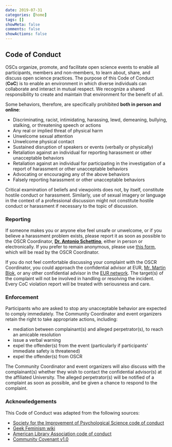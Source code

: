 ```yaml
---
date: 2019-07-31
categories: [home]
tags: []
showMeta: false
comments: false
showActions: false
---
```


## Code of Conduct

OSCs organize, promote, and facilitate open science events to enable all participants, members and non-members, to learn about, share, and discuss open science practices. The purpose of this Code of Conduct (**CoC**) is to enable an environment in which diverse individuals can collaborate and interact in mutual respect. We recognize a shared responsibility to create and maintain that environment for the benefit of all.

Some behaviors, therefore, are specifically prohibited **both in person and online**:

* Discriminating, racist, intimidating, harassing, lewd, demeaning, bullying, stalking, or threatening speech or
actions
* Any real or implied threat of physical harm
* Unwelcome sexual attention
* Unwelcome physical contact
* Sustained disruption of speakers or events (verbally or physically)
* Retaliation against an individual for reporting harassment or other unacceptable behaviors
* Retaliation against an individual for participating in the investigation of a report of harassment or other
unacceptable behaviors
* Advocating or encouraging any of the above behaviors
* Falsely reporting harassment or other unacceptable behaviors

Critical examination of beliefs and viewpoints does not, by itself, constitute hostile conduct or harassment. Similarly, use of sexual imagery or language in the context of a professional discussion might not constitute hostile conduct or harassment if necessary to the topic of discussion.

### Reporting

If someone makes you or anyone else feel unsafe or unwelcome, or if you believe a harassment problem exists, please report it as soon as possible to the OSCR Coordinator, [**Dr. Antonio Schettino**](mailto:schettino@eur.nl), either in person or electronically. If you prefer to remain anonymous, please use [this form](https://docs.google.com/forms/d/1FVHfUxHNCtZgMdRWoM7AUiR8r7CjuX3CFiCW2ZwWAtI/edit), which will be read by the OSCR Coordinator.

If you do not feel comfortable discussing your complaint with the OSCR Coordinator, you could approach the confidential advisor at EUR, [Mr. Martin Blok](mailto:blok@iss.nl), or any other confidential advisor in the [EUR network](https://my.eur.nl/en/eur-employee/hr/safe-and-healthy-work-environment/unwanted-conduct/contact). The target(s) of the complaint will not be involved in handling or resolving the incident. Every CoC violation report will be treated with seriousness and care.

### Enforcement

Participants who are asked to stop any unacceptable behavior are expected to comply immediately. The Community Coordinator and event organizers retain the right to take appropriate actions, including:

* mediation between complainant(s) and alleged perpetrator(s), to reach an amicable resolution
* issue a verbal warning
* expel the offender(s) from the event (particularly if participants' immediate safety is threatened)
* expel the offender(s) from OSCR

The Community Coordinator and event organizers will also discuss with the complainant(s) whether they wish to contact the confidential advisor(s) at the affiliated University. The alleged perpetrator(s) will be notified of a complaint as soon as possible, and be given a chance to respond to the complaint.

### Acknowledgements

This Code of Conduct was adapted from the following sources: 

* [Society for the Improvement of Psychological Science code of conduct](https://improvingpsych.org/sipsinaction/code/)
* [Geek Feminism wiki](https://geekfeminism.wikia.org/wiki/Conference_anti-harassment/Policy)
* [American Library Association code of conduct](http://www.ala.org/conferencesevents/statement_appropriate_conduct)
* [Community Covenant v1.0](https://community-covenant.net/version/1/0/)


